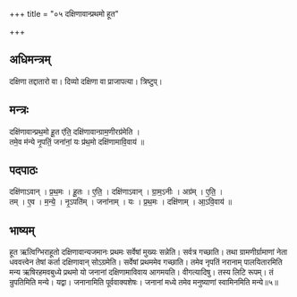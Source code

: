 +++
title = "०५ दक्षिणावान्प्रथमो हूत"

+++
## अधिमन्त्रम्
दक्षिणा तद्दातारो वा। दिव्यो दक्षिणा वा प्राजापत्या। त्रिष्टुप्।

## मन्त्रः
दक्षि॑णावान्प्रथ॒मो हू॒त ए॑ति॒ दक्षि॑णावान्ग्राम॒णीरग्र॑मेति ।  
तमे॒व म॑न्ये नृ॒पतिं॒ जना॑नां॒ यः प्र॑थ॒मो दक्षि॑णामावि॒वाय॑ ॥

## पदपाठः
दक्षि॑णाऽवान् । प्र॒थ॒मः । हू॒तः । ए॒ति॒ । दक्षि॑णाऽवान् । ग्रा॒म॒ऽनीः । अग्र॑म् । ए॒ति॒ ।  
तम् । ए॒व । म॒न्ये॒ । नृ॒ऽपति॑म् । जना॑नाम् । यः । प्र॒थ॒मः । दक्षि॑णाम् । आ॒ऽवि॒वाय॑ ॥

## भाष्यम्
हूत ऋत्विग्भिराहूतो दक्षिणावान्यजमानः प्रथमः सर्वेषां मुख्यः सन्नेति। सर्वत्र गच्छाति। तथा ग्रामणीर्ग्रामाणां नेता धववत्त्वेन तेषां कर्ता दक्षिणावान् सोऽग्रमेति। सर्वेषां प्रथममेव गच्छाति। तमेव नृपतिं नरानाम् पालयितारमिति मन्य ऋषिरहमवबुध्ये प्रथमो यो जनानां दक्षिणामाविवाय आगमयति। वीगत्यादिषु। तस्य लिटि रूपम्। तं न्रुपतिमिति मन्ये। यद्वा। जनानामिति पूर्ववाक्यशेषः। जनानां मध्ये तमेव मनुष्याणां स्वामिनमिति मन्ये॥५॥